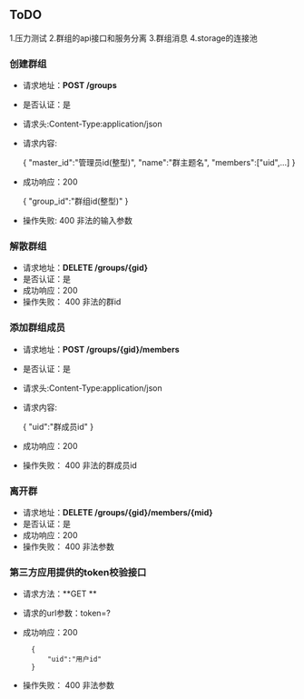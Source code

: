 ToDO
--------------------
1.压力测试
2.群组的api接口和服务分离
3.群组消息
4.storage的连接池

### 创建群组
- 请求地址：**POST /groups**
- 是否认证：是
- 请求头:Content-Type:application/json
- 请求内容:


     {
        "master_id":"管理员id(整型)",
        "name":"群主题名",
        "members":["uid",...]
     }


- 成功响应：200

    {
        "group_id":"群组id(整型)"
    }


- 操作失败:
  400 非法的输入参数

### 解散群组
- 请求地址：**DELETE /groups/{gid}**
- 是否认证：是
- 成功响应：200
- 操作失败：
  400 非法的群id

### 添加群组成员
- 请求地址：**POST /groups/{gid}/members**
- 是否认证：是
- 请求头:Content-Type:application/json
- 请求内容:

    {
        "uid":"群成员id"
    }

- 成功响应：200
- 操作失败：
  400 非法的群成员id

### 离开群
- 请求地址：**DELETE /groups/{gid}/members/{mid}**
- 是否认证：是
- 成功响应：200
- 操作失败：
  400 非法参数


### 第三方应用提供的token校验接口
- 请求方法：**GET **
- 请求的url参数：token=?
- 成功响应：200

        {
            "uid":"用户id"
        }
    
- 操作失败：
  400 非法参数
